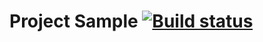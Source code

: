 # Project Sample [![Build status](https://ci.appveyor.com/api/projects/status/5esimimbhh9ero73/branch/master?svg=true)](https://ci.appveyor.com/project/GOODRUS/patternstask2/branch/master)
